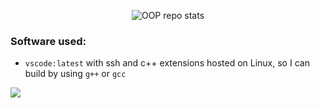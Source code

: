 <div><p align="center">
  <img alt="OOP repo stats" src="https://repobeats.axiom.co/api/embed/6476b53eac0717c658dd3fd2680ace74d19c2530.svg">
</p></div>

### Software used:
- `vscode:latest` with ssh and c++ extensions hosted on Linux, so I can build by using `g++` or `gcc`

[![](https://visitcount.itsvg.in/api?id=teamdominant&icon=0&color=1)](https://visitcount.itsvg.in)
